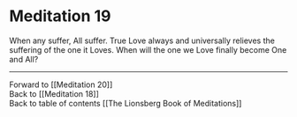 # Meditation 19

When any suffer, All suffer. True Love always and universally relieves the suffering of the one it Loves. When will the one we Love finally become One and All? 

___

Forward to [[Meditation 20]]        
Back to [[Meditation 18]]  
Back to table of contents [[The Lionsberg Book of Meditations]]  